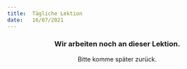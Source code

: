 ```yaml
---
title:  Tägliche Lektion
date:   16/07/2021
---
```


### <center>Wir arbeiten noch an dieser Lektion.</center>
<center>Bitte komme später zurück.</center>